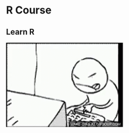 # R Course
## Learn R

![quebrandopc](https://github.com/mj-ribeiro/Course-of-R/blob/master/tenor.gif)
